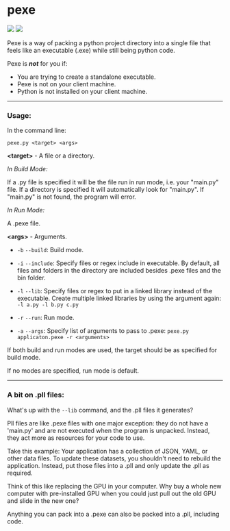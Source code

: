 # pexe

![](https://img.shields.io/badge/license-GPLv3-blue) ![](https://img.shields.io/badge/python-3-blue)
 
Pexe is a way of packing a python project directory into a single file that feels like an executable (.exe) while still being python code.
 
Pexe is ***not*** for you if:
* You are trying to create a standalone executable.
* Pexe is not on your client machine.
* Python is not installed on your client machine.

---
### Usage:
In the command line:

`pexe.py <target> <args>`

**\<target>** - A file or a directory.

*In Build Mode:*

If a .py file is specified it will be the file run in run mode, i.e. your "main.py" file.  If a directory is specified it will automatically look for "main.py". If "main.py" is not found, the program will error.

*In Run Mode:*

A .pexe file.

**\<args>** - Arguments.
* `-b` `--build`: Build mode.
* `-i` `--include`: Specify files or regex include in executable. By default, all files and folders in the directory are included besides .pexe files and the bin folder.
* `-l` `--lib`: Specify files or regex to put in a linked library instead of the executable. Create multiple linked libraries by using the argument again: `-l a.py -l b.py c.py`


* `-r` `--run`: Run mode.
* `-a` `--args`: Specify list of arguments to pass to .pexe: `pexe.py applicaton.pexe -r <arguments>`

If both build and run modes are used, the target should be as specified for build mode.

If no modes are specified, run mode is default.

---
### A bit on .pll files:

What's up with the `--lib` command, and the .pll files it generates?

Pll files are like .pexe files with one major exception: they do not have a 'main.py' and are not executed when the program is unpacked. Instead, they act more as resources for your code to use.

Take this example: Your application has a collection of JSON, YAML, or other data files. To update these datasets, you shouldn't need to rebuild the application. Instead, put those files into a .pll and only update the .pll as required.

Think of this like replacing the GPU in your computer. Why buy a whole new computer with pre-installed GPU when you could just pull out the old GPU and slide in the new one?

Anything you can pack into a .pexe can also be packed into a .pll, including code.